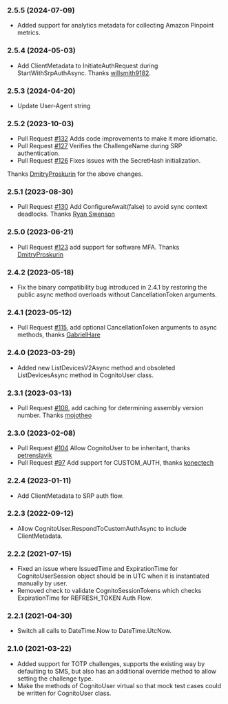 ### 2.5.5 (2024-07-09)
* Added support for analytics metadata for collecting Amazon Pinpoint metrics.

### 2.5.4 (2024-05-03)
* Add ClientMetadata to InitiateAuthRequest during StartWithSrpAuthAsync. Thanks [willsmith9182](https://github.com/willsmith9182).

### 2.5.3 (2024-04-20)
* Update User-Agent string

### 2.5.2 (2023-10-03)
* Pull Request [#132](https://github.com/aws/aws-sdk-net-extensions-cognito/pull/132) Adds code improvements to make it more idiomatic.
* Pull Request [#127](https://github.com/aws/aws-sdk-net-extensions-cognito/pull/127) Verifies the ChallengeName during SRP authentication.
* Pull Request [#126](https://github.com/aws/aws-sdk-net-extensions-cognito/pull/126) Fixes issues with the SecretHash initialization.

Thanks [DmitryProskurin](https://github.com/DmitryProskurin) for the above changes.

### 2.5.1 (2023-08-30)
* Pull Request [#130](https://github.com/aws/aws-sdk-net-extensions-cognito/pull/130) Add ConfigureAwait(false) to avoid sync context deadlocks. Thanks [Ryan Swenson](https://github.com/swensorm)

### 2.5.0 (2023-06-21)
* Pull Request [#123](https://github.com/aws/aws-sdk-net-extensions-cognito/pull/123) add support for software MFA. Thanks [DmitryProskurin](https://github.com/DmitryProskurin)

### 2.4.2 (2023-05-18)
* Fix the binary compatibility bug introduced in 2.4.1 by restoring the public async method overloads without CancellationToken arguments.

### 2.4.1 (2023-05-12)
* Pull Request [#115](https://github.com/aws/aws-sdk-net-extensions-cognito/pull/115), add optional CancellationToken arguments to async methods, thanks [GabrielHare](https://github.com/GabrielHare)

### 2.4.0 (2023-03-29)
* Added new ListDevicesV2Async method and obsoleted ListDevicesAsync method in CognitoUser class.

### 2.3.1 (2023-03-13)
* Pull Request [#108](https://github.com/aws/aws-sdk-net-extensions-cognito/pull/108), add caching for determining assembly version number. Thanks [mojotheo](https://github.com/mojotheo)

### 2.3.0 (2023-02-08)
* Pull Request [#104](https://github.com/aws/aws-sdk-net-extensions-cognito/pull/104) Allow CognitoUser to be inheritant, thanks [petrenslavik](https://github.com/petrenslavik)
* Pull Request [#97](https://github.com/aws/aws-sdk-net-extensions-cognito/pull/97) Add support for CUSTOM_AUTH, thanks [konectech](https://github.com/konectech)

### 2.2.4 (2023-01-11)
* Add ClientMetadata to SRP auth flow.

### 2.2.3 (2022-09-12)
* Allow CognitoUser.RespondToCustomAuthAsync to include ClientMetadata.

### 2.2.2 (2021-07-15)
* Fixed an issue where IssuedTime and ExpirationTime for CognitoUserSession object should be in UTC when it is instantiated manually by user.
* Removed check to validate CognitoSessionTokens which checks ExpirationTime for REFRESH_TOKEN Auth Flow.

### 2.2.1 (2021-04-30)
* Switch all calls to DateTime.Now to DateTime.UtcNow.

### 2.1.0 (2021-03-22)
* Added support for TOTP challenges, supports the existing way by defaulting to SMS, but also has an additional override method to allow setting the challenge type.
* Make the methods of CognitoUser virtual so that mock test cases could be written for CognitoUser class.